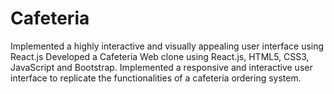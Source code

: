 # Cafeteria
Implemented a highly interactive and visually appealing user interface using React.js 
Developed a Cafeteria Web clone using React.js, HTML5, CSS3, JavaScript and Bootstrap. 
Implemented a responsive and interactive user interface to replicate the functionalities of a cafeteria 
ordering system. 
